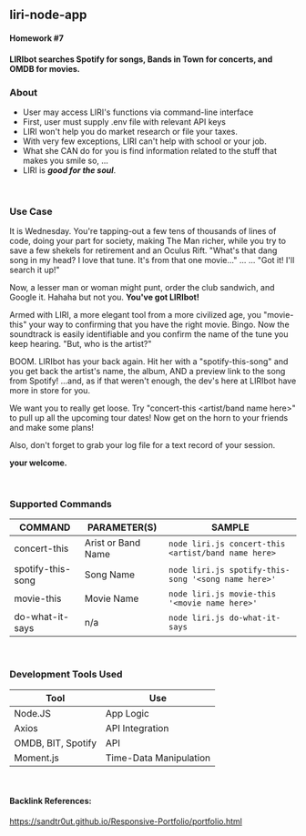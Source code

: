 ## liri-node-app
#### Homework #7<br>

#### LIRIbot searches Spotify for songs, Bands in Town for concerts, and OMDB for movies.<br>

### About
 * User may access LIRI's functions via command-line interface
 * First, user must supply .env file with relevant API keys
 * LIRI won't help you do market research or file your taxes.
 * With very few exceptions, LIRI can't help with school or your job.
 * What she CAN do for you is find information related to the stuff that makes you smile so, ...
 * LIRI is _**good for the soul**_.
<br>

### Use Case

It is Wednesday.  You're tapping-out a few tens of thousands of lines of code, doing your part for society, making The Man richer, while you try to save a few shekels for retirement and an Oculus Rift.  "What's that dang song in my head?  I love that tune.  It's from that one movie..." ... ... "Got it!  I'll search it up!"

Now, a lesser man or woman might punt, order the club sandwich, and Google it.  Hahaha but not you.  **You've got LIRIbot!**

Armed with LIRI, a more elegant tool from a more civilized age, you "movie-this" your way to confirming that you have the right movie.  Bingo. Now the soundtrack is easily identifiable and you confirm the name of the tune you keep hearing.  "But, who is the artist?"

BOOM.  LIRIbot has your back again.  Hit her with a "spotify-this-song" and you get back the artist's name, the album, AND a preview link to the song from Spotify!  ...and, as if that weren't enough, the dev's here at LIRIbot have more in store for you.

We want you to really get loose.  Try "concert-this <artist/band name here>" to pull up all the upcoming tour dates! Now get on the horn to your friends and make some plans!  

Also, don't forget to grab your log file for a text record of your session.

**your welcome.**

<br>  

### Supported Commands  
COMMAND | PARAMETER(S) | SAMPLE
------- | ------------ | ------
concert-this | Arist or Band Name | `node liri.js concert-this <artist/band name here>`
spotify-this-song | Song Name | `node liri.js spotify-this-song '<song name here>'`
movie-this | Movie Name | `node liri.js movie-this '<movie name here>'`
do-what-it-says | n/a | `node liri.js do-what-it-says`
<br>

### Development Tools Used
Tool | Use
---- | ---
Node.JS | App Logic
Axios | API Integration
OMDB, BIT, Spotify | API
Moment.js | Time-Data Manipulation
<br>

#### Backlink References:
https://sandtr0ut.github.io/Responsive-Portfolio/portfolio.html

